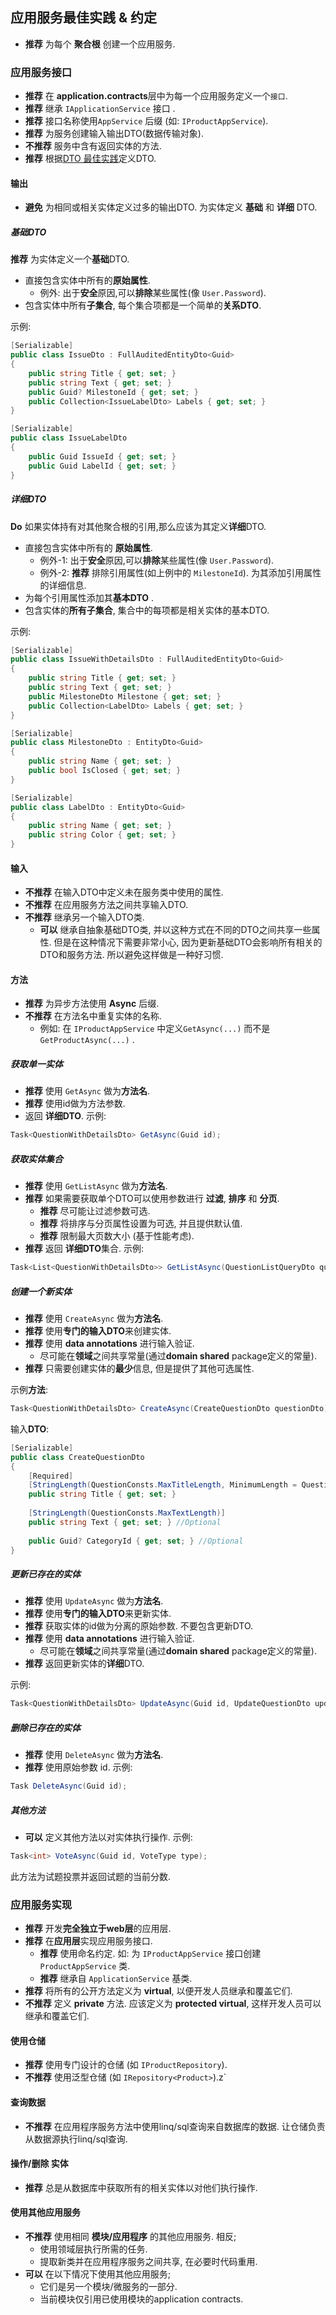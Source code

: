﻿## 应用服务最佳实践 & 约定

* **推荐** 为每个 **聚合根** 创建一个应用服务.

### 应用服务接口

* **推荐** 在 **application.contracts**层中为每一个应用服务定义一个`接口`.
* **推荐** 继承 `IApplicationService` 接口 .
* **推荐** 接口名称使用`AppService` 后缀 (如: `IProductAppService`).
* **推荐** 为服务创建输入输出DTO(数据传输对象).
* **不推荐** 服务中含有返回实体的方法.
* **推荐** 根据[DTO 最佳实践](Data-Transfer-Objects.md)定义DTO.

#### 输出

* **避免** 为相同或相关实体定义过多的输出DTO. 为实体定义 **基础** 和 **详细** DTO.

##### 基础DTO

**推荐** 为实体定义一个**基础**DTO.

- 直接包含实体中所有的**原始属性**.
  - 例外: 出于**安全**原因,可以**排除**某些属性(像 `User.Password`).
- 包含实体中所有**子集合**, 每个集合项都是一个简单的**关系DTO**.

示例:

```c#
[Serializable]
public class IssueDto : FullAuditedEntityDto<Guid>
{
    public string Title { get; set; }
    public string Text { get; set; }
    public Guid? MilestoneId { get; set; }
    public Collection<IssueLabelDto> Labels { get; set; }
}

[Serializable]
public class IssueLabelDto
{
    public Guid IssueId { get; set; }
    public Guid LabelId { get; set; }
}
```

##### 详细DTO

**Do** 如果实体持有对其他聚合根的引用,那么应该为其定义**详细**DTO.

* 直接包含实体中所有的 **原始属性**.
  - 例外-1: 出于**安全**原因,可以**排除**某些属性(像 `User.Password`).
  - 例外-2: **推荐** 排除引用属性(如上例中的 `MilestoneId`). 为其添加引用属性的详细信息.
* 为每个引用属性添加其**基本DTO** .
* 包含实体的**所有子集合**, 集合中的每项都是相关实体的基本DTO.

示例:

````C#
[Serializable]
public class IssueWithDetailsDto : FullAuditedEntityDto<Guid>
{
    public string Title { get; set; }
    public string Text { get; set; }
    public MilestoneDto Milestone { get; set; }
    public Collection<LabelDto> Labels { get; set; }
}

[Serializable]
public class MilestoneDto : EntityDto<Guid>
{
    public string Name { get; set; }
    public bool IsClosed { get; set; }
}

[Serializable]
public class LabelDto : EntityDto<Guid>
{
    public string Name { get; set; }
    public string Color { get; set; }
}
````

#### 输入

* **不推荐** 在输入DTO中定义未在服务类中使用的属性.
* **不推荐** 在应用服务方法之间共享输入DTO.
* **不推荐** 继承另一个输入DTO类.
  * **可以** 继承自抽象基础DTO类, 并以这种方式在不同的DTO之间共享一些属性. 但是在这种情况下需要非常小心, 因为更新基础DTO会影响所有相关的DTO和服务方法. 所以避免这样做是一种好习惯.

#### 方法

* **推荐** 为异步方法使用 **Async** 后缀.
* **不推荐** 在方法名中重复实体的名称.
  * 例如: 在 `IProductAppService` 中定义`GetAsync(...)` 而不是 `GetProductAsync(...)` .

##### 获取单一实体

* **推荐** 使用 `GetAsync` 做为**方法名**.
* **推荐** 使用id做为方法参数.
* 返回 **详细DTO**. 示例:

````C#
Task<QuestionWithDetailsDto> GetAsync(Guid id);
````

##### 获取实体集合

* **推荐** 使用 `GetListAsync` 做为**方法名**.
* **推荐** 如果需要获取单个DTO可以使用参数进行 **过滤**, **排序** 和 **分页**.
  * **推荐** 尽可能让过滤参数可选.
  * **推荐** 将排序与分页属性设置为可选, 并且提供默认值.
  * **推荐** 限制最大页数大小 (基于性能考虑).
* **推荐** 返回 **详细DTO**集合. 示例:

````C#
Task<List<QuestionWithDetailsDto>> GetListAsync(QuestionListQueryDto queryDto);
````

##### 创建一个新实体

* **推荐** 使用 `CreateAsync` 做为**方法名**.
* **推荐** 使用**专门的输入DTO**来创建实体.
* **推荐** 使用 **data annotations** 进行输入验证.
  * 尽可能在**领域**之间共享常量(通过**domain shared** package定义的常量).
* **推荐** 只需要创建实体的**最少**信息, 但是提供了其他可选属性.

示例**方法**:

````C#
Task<QuestionWithDetailsDto> CreateAsync(CreateQuestionDto questionDto);
````

输入**DTO**:

````C#
[Serializable]
public class CreateQuestionDto
{
    [Required]
    [StringLength(QuestionConsts.MaxTitleLength, MinimumLength = QuestionConsts.MinTitleLength)]
    public string Title { get; set; }
    
    [StringLength(QuestionConsts.MaxTextLength)]
    public string Text { get; set; } //Optional
    
    public Guid? CategoryId { get; set; } //Optional
}
````

##### 更新已存在的实体

- **推荐** 使用 `UpdateAsync` 做为**方法名**.
- **推荐** 使用**专门的输入DTO**来更新实体.
- **推荐** 获取实体的id做为分离的原始参数. 不要包含更新DTO.
- **推荐** 使用 **data annotations** 进行输入验证.
  - 尽可能在**领域**之间共享常量(通过**domain shared** package定义的常量).
- **推荐** 返回更新实体的**详细**DTO.

示例:

````C#
Task<QuestionWithDetailsDto> UpdateAsync(Guid id, UpdateQuestionDto updateQuestionDto);
````

##### 删除已存在的实体

- **推荐** 使用 `DeleteAsync` 做为**方法名**.
- **推荐** 使用原始参数 id. 示例:

````C#
Task DeleteAsync(Guid id);
````

##### 其他方法

* **可以** 定义其他方法以对实体执行操作. 示例:

````C#
Task<int> VoteAsync(Guid id, VoteType type);
````

此方法为试题投票并返回试题的当前分数.

### 应用服务实现

* **推荐** 开发**完全独立于web层**的应用层.
* **推荐** 在**应用层**实现应用服务接口.
  * **推荐** 使用命名约定. 如: 为 `IProductAppService` 接口创建 `ProductAppService` 类.
  * **推荐** 继承自 `ApplicationService` 基类.
* **推荐** 将所有的公开方法定义为 **virtual**, 以便开发人员继承和覆盖它们.
* **不推荐** 定义 **private** 方法. 应该定义为 **protected virtual**, 这样开发人员可以继承和覆盖它们.

#### 使用仓储

* **推荐** 使用专门设计的仓储 (如 `IProductRepository`).
* **不推荐** 使用泛型仓储 (如 `IRepository<Product>`).z`

#### 查询数据

* **不推荐** 在应用程序服务方法中使用linq/sql查询来自数据库的数据. 让仓储负责从数据源执行linq/sql查询.

#### 操作/删除 实体

* **推荐** 总是从数据库中获取所有的相关实体以对他们执行操作.

#### 使用其他应用服务

* **不推荐** 使用相同 **模块/应用程序** 的其他应用服务. 相反;
  * 使用领域层执行所需的任务.
  * 提取新类并在应用程序服务之间共享, 在必要时代码重用.
* **可以** 在以下情况下使用其他应用服务;
  * 它们是另一个模块/微服务的一部分.
  * 当前模块仅引用已使用模块的application contracts.
